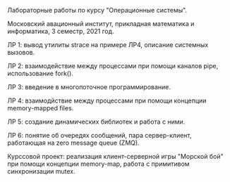 Лабораторные работы по курсу "Операционные системы". 

Московский авационный институт, прикладная математика и информатика, 3 семестр, 2021 год.


  ЛР 1: вывод утилиты strace на примере ЛР4, описание системных вызовов.

  ЛР 2: взаимодействие между процессами при помощи каналов pipe, использование fork().

  ЛР 3: введение в многопоточное программирование.

  ЛР 4: взаимодйствие между процессами при помощи концепции memory-mapped files.

  ЛР 5: создание динамических библиотек и работа с ними.

  ЛР 6: понятие об очередях сообщений, пара сервер-клиент, работающая на zero message queue (ZMQ).

  Курссовой проект: реализация клиент-серверной игры "Морской бой" при помощи концепции memory-map, работа с примитивом синхронизации mutex.
